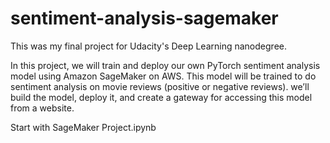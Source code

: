 # sentiment-analysis-sagemaker

This was my final project for Udacity's Deep Learning nanodegree.

In this project, we will train and deploy our own PyTorch sentiment analysis model using Amazon
SageMaker on AWS. This model will be trained to do sentiment analysis on movie reviews (positive or
negative reviews). we’ll build the model, deploy it, and create a gateway for accessing this model from a
website.

Start with SageMaker Project.ipynb
